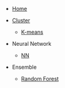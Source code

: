 * [Home](/#/)

* [Cluster](/ml/unsupervised/readme.md)

    * [K-means](/ml/unsupervised/cluster/k_means.md)

* Neural Network

    * [NN](/ml/unsupervised/neural_network/nn.md)

* Ensemble

    * [Random Forest](/ml/unsupervised/ensemble/random_forest.md)